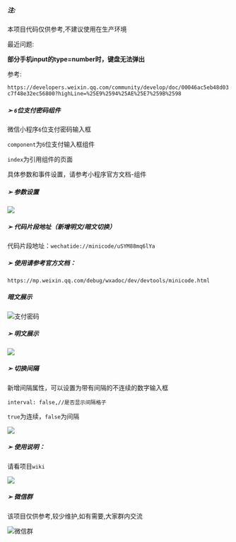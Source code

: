 ##### 注:

本项目代码仅供参考,不建议使用在生产环境

最近问题:

**部分手机input的type=number时，键盘无法弹出**

参考:

`https://developers.weixin.qq.com/community/develop/doc/00046ac5eb48d03c7f48e32ec56800?highLine=%25E9%2594%25AE%25E7%259B%2598`

##### ➢ `6`位支付密码组件

微信小程序`6`位支付密码输入框

`component`为`6`位支付输入框组件

`index`为引用组件的页面

具体参数和事件设置，请参考小程序官方文档-组件

##### ➢ 参数设置

![](https://file.smallzhiyun.com/%E8%BE%93%E5%85%A5%E6%A1%86%E6%BC%94%E7%A4%BA.gif)

##### ➢ 代码片段地址（新增明文/暗文切换）

代码片段地址：`wechatide://minicode/uSYM88mq6lYa`

##### ➢ 使用请参考官方文档：

 `https://mp.weixin.qq.com/debug/wxadoc/dev/devtools/minicode.html`

##### 暗文展示

![支付密码](https://file.smallzhiyun.com/%E6%9A%97%E6%96%87%E5%B1%95%E7%A4%BA.gif)

##### ➢ 明文展示

![](https://file.smallzhiyun.com/%E6%98%8E%E6%96%87%E5%B1%95%E7%A4%BA.gif)

##### ➢ 切换间隔

新增间隔属性，可以设置为带有间隔的不连续的数字输入框

`interval: false,//是否显示间隔格子`

`true`为连续，`false`为间隔

![](https://file.smallzhiyun.com/%E6%9C%89%E9%97%B4%E9%9A%94%E7%9A%84%E8%BE%93%E5%85%A5%E6%A1%86.png)

##### ➢ 使用说明：

请看项目`wiki`

![](https://file.smallzhiyun.com/Snipaste_2018-03-22_18-14-51.png)

##### ➢ 微信群

该项目仅供参考,较少维护,如有需要,大家群内交流

![微信群](https://file.smallzhiyun.com/Snipaste_2019-04-13_16-40-32.png)